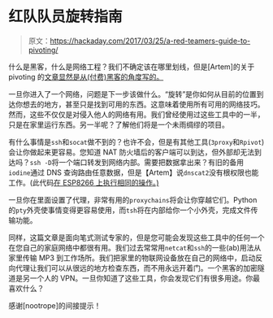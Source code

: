# 红队队员旋转指南

> 原文：<https://hackaday.com/2017/03/25/a-red-teamers-guide-to-pivoting/>

什么是黑客，什么是网络工程？我们不确定该在哪里划线，但是[Artem]的关于 pivoting 的[文章显然是从(付费)黑客的角度写的。](https://artkond.com/2017/03/23/pivoting-guide/)

一旦你进入了一个网络，问题是下一步该做什么。“旋转”是你如何从目前的位置到达你想去的地方，甚至只是找到可用的东西。这意味着使用所有可用的网络技巧。然而，这些不仅仅是对侵入他人的网络有用。我们曾经使用过这些工具中的一半，只是在家里运行东西。另一半呢？了解他们将是一个未雨绸缪的项目。

有什么事情是`ssh`和`socat`做不到的？也许不会，但是有其他工具(`3proxy`和`Rpivot`)会让你做起来更容易。您知道 NAT 防火墙后的客户端可以到达，但外部却无法到达吗？`ssh -D`将一个端口转发到网络内部。需要把数据拿出来？有旧的备用`iodine`通过 DNS 查询路由任意数据，但是【Artem】说`dnscat2`没有根权限也能工作。(此代码[在 ESP8266 上执行相同的操作。)](http://hackaday.com/2016/08/07/getting-the-data-out-over-other-peoples-wifi/)

一旦你在里面设置了代理，非常有用的`proxychains`将会让你穿越它们。Python 的`pty`外壳使事情变得更容易使用，而`tsh`将在内部给你一个小外壳，完成文件传输功能。

同样，这篇文章是面向笔式测试专家的，但是您可能会发现这些工具中的任何一个在您自己的家庭网络中都很有用。我们过去常常用`netcat`和`ssh`的一些(ab)用法从家里传输 MP3 到工作场所。我们把家里的物联网设备放在自己的网络中，启动反向代理让我们可以从很远的地方检查东西，而不用永远开着门。一个黑客的加密隧道是另一个人的 VPN。一旦你知道了这些工具，你会发现它们有很多用途。你最喜欢什么？

感谢[nootrope]的间接提示！